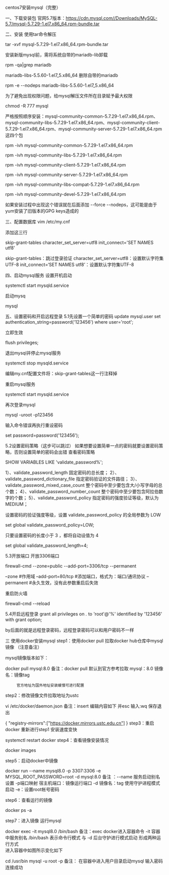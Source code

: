 centos7安装mysql（完整）


一、下载安装包
官网5.7版本：https://cdn.mysql.com//Downloads/MySQL-5.7/mysql-5.7.29-1.el7.x86_64.rpm-bundle.tar


二、安装
使用tar命令解压

tar -xvf mysql-5.7.29-1.el7.x86_64.rpm-bundle.tar


安装新版mysql前，需将系统自带的mariadb-lib卸载

rpm -qa|grep mariadb

mariadb-libs-5.5.60-1.el7_5.x86_64
删除自带的mariadb

rpm -e --nodeps mariadb-libs-5.5.60-1.el7_5.x86_64

为了避免出现权限问题，给mysql解压文件所在目录赋予最大权限

chmod -R 777 mysql


严格按照顺序安装：mysql-community-common-5.7.29-1.el7.x86_64.rpm、mysql-community-libs-5.7.29-1.el7.x86_64.rpm、mysql-community-client-5.7.29-1.el7.x86_64.rpm、mysql-community-server-5.7.29-1.el7.x86_64.rpm这四个包

rpm -ivh mysql-community-common-5.7.29-1.el7.x86_64.rpm

rpm -ivh mysql-community-libs-5.7.29-1.el7.x86_64.rpm

rpm -ivh mysql-community-client-5.7.29-1.el7.x86_64.rpm

rpm -ivh mysql-community-server-5.7.29-1.el7.x86_64.rpm

rpm -ivh mysql-community-libs-compat-5.7.29-1.el7.x86_64.rpm

rpm -ivh mysql-community-devel-5.7.29-1.el7.x86_64.rpm

如果安装过程中出现这个错误就在后面添加 --force --nodeps，这可能是由于yum安装了旧版本的GPG keys造成的


三、配置数据库
vim /etc/my.cnf

添加这三行

skip-grant-tables
character_set_server=utf8
init_connect='SET NAMES utf8'



skip-grant-tables：跳过登录验证
character_set_server=utf8：设置默认字符集UTF-8
init_connect=‘SET NAMES utf8’：设置默认字符集UTF-8

四、启动mysql服务
设置开机启动

systemctl start mysqld.service

启动mysq

mysql

五、设置密码和开启远程登录
5.1先设置一个简单的密码
update mysql.user set authentication_string=password('123456') where user='root';


立即生效

flush privileges;

退出mysql并停止mysql服务

systemctl stop  mysqld.service

编辑my.cnf配置文件将：skip-grant-tables这一行注释掉

重启mysql服务

systemctl start mysqld.service

再次登录mysql

mysql -uroot -p123456

输入命令错误再执行重设密码

set password=password('123456');

5.2设置密码策略（这步可以跳过）
如果想要设置简单一点的密码就要设置密码策略，否则设置简单的密码会出错
查看密码策略

 SHOW VARIABLES LIKE 'validate_password%'; 



1）、validate_password_length 固定密码的总长度；
2）、validate_password_dictionary_file 指定密码验证的文件路径；
3）、validate_password_mixed_case_count 整个密码中至少要包含大/小写字母的总个数；
4）、validate_password_number_count 整个密码中至少要包含阿拉伯数字的个数；
5）、validate_password_policy 指定密码的强度验证等级，默认为 MEDIUM；

设置密码的验证强度等级，设置 validate_password_policy 的全局参数为 LOW

set global validate_password_policy=LOW;


只要设置密码的长度小于 3 ，都将自动设值为 4

 set global validate_password_length=4;



5.3开放端口
开放3306端口

firewall-cmd --zone=public --add-port=3306/tcp --permanent

–zone #作用域
–add-port=80/tcp #添加端口，格式为：端口/通讯协议
–permanent #永久生效，没有此参数重启后失效

重启防火墙

firewall-cmd --reload

5.4开启远程登录
grant all privileges on *.* to 'root'@'%' identified by '123456' with grant option;

by后面的就是远程登录密码，远程登录密码可以和用户密码不一样



三 使用docker安装mysql
step1：使用docker pull 拉取docker hub仓库中mysql镜像 （注意备注）

mysql镜像版本如下：



docker pull mysql:8.0
备注：docker pull 默认到官方参考拉取  mysql：8.0   镜像名：镜像tag     

         官方地址为国外地址安装缓慢可进行配置

step2：修改镜像文件拉取地址为ustc 

vi /etc/docker/daemon.json
备注：insert 编辑内容如下      并esc  输入:wq 保存退出  

{
"registry-mirrors":["https://docker.mirrors.ustc.edu.cn"]
}
step3：重启docker   重新进行step1 安装速度变快

systemctl restart docker
step4：查看镜像安装情况

docker images


step5：启动docker中镜像

docker run --name mysql8.0 -p 3307:3306 -e MYSQL_ROOT_PASSWORD=root -d mysql:8.0
备注 ：--name 服务启动别名设置  -p端口映射 宿主机端口：镜像运行端口  -d 镜像名：tag 使用守护进程模式启动 -e：设置root帐号密码

step6：查看运行的镜像

docker ps -a


step7：进入镜像 运行mysql

docker exec -it mysql8.0 /bin/bash
备注：exec docker进入容器命令   -it 容器中服务别名 /bin/bash   表示命令行模式  与 -d 后台守护进行模式启动 形成两种运行方式   
进入容器中如图所示变化如下



cd /usr/bin
mysql -u root -p
备注： 在容器中进入用户目录启动mysql 输入密码连接成功



